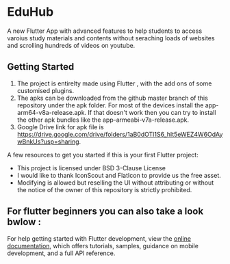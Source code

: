 # EduHub

A new Flutter App with advanced features to help students to access varoius study materials and contents without seraching loads of websites and scrolling hundreds of videos on youtube. 

## Getting Started 
1) The project is entirelty made using Flutter , with the add ons of some customised plugins.
2) The apks can be downloaded from the github master branch of this repository under the apk folder. For most of the devices install the app-arm64-v8a-release.apk. If that doesn't work then you can try to install the other apk bundles like the app-armeabi-v7a-release.apk.
3) Google Drive link for apk file is https://drive.google.com/drive/folders/1aB0dOTl1S6_hlt5eWEZ4W6OdAywBnkUs?usp=sharing.

A few resources to get you started if this is your first Flutter project:

- This project is licensed under BSD 3-Clause License
- I would like to thank IconScout and FlatIcon to provide us the free asset.
- Modifying is allowed but reselling the UI without attributing or without the notice of the owner of this repository is strictly prohibited.

## For flutter beginners you can also take a look bwlow :
For help getting started with Flutter development, view the
[online documentation](https://docs.flutter.dev/), which offers tutorials,
samples, guidance on mobile development, and a full API reference.
